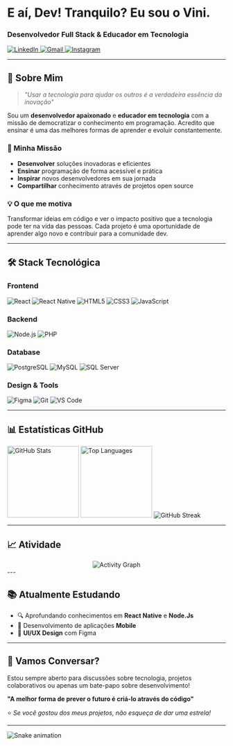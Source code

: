 

<h1 > E aí, Dev! Tranquilo? Eu sou o Vini.</h1>
<h3 >Desenvolvedor Full Stack & Educador em Tecnologia</h3>


  <a href="https://www.linkedin.com/in/vinicius-alves-de-santana/" target="_blank">
    <img src="https://img.shields.io/badge/LinkedIn-0077B5?style=for-the-badge&logo=linkedin&logoColor=white" alt="LinkedIn" />
  </a>
  <a href="mailto:viniciusalvesdesantana05@gmail.com" target="_blank">
    <img src="https://img.shields.io/badge/Gmail-D14836?style=for-the-badge&logo=gmail&logoColor=white" alt="Gmail" />
  </a>
  <a href="https://www.instagram.com/dev_classico/" target="_blank">
    <img src="https://img.shields.io/badge/Instagram-E4405F?style=for-the-badge&logo=instagram&logoColor=white" alt="Instagram" />
  </a>


---

## 🚀 Sobre Mim

> *"Usar a tecnologia para ajudar os outros é a verdadeira essência da inovação"*

Sou um **desenvolvedor apaixonado** e **educador em tecnologia** com a missão de democratizar o conhecimento em programação. Acredito que ensinar é uma das melhores formas de aprender e evoluir constantemente.

### 🎯 Minha Missão
- **Desenvolver** soluções inovadoras e eficientes
- **Ensinar** programação de forma acessível e prática  
- **Inspirar** novos desenvolvedores em sua jornada
- **Compartilhar** conhecimento através de projetos open source

### 💡 O que me motiva
Transformar ideias em código e ver o impacto positivo que a tecnologia pode ter na vida das pessoas. Cada projeto é uma oportunidade de aprender algo novo e contribuir para a comunidade dev.

---

## 🛠️ Stack Tecnológica

### Frontend
<div align="left">
  <img src="https://img.shields.io/badge/React-20232A?style=for-the-badge&logo=react&logoColor=61DAFB" alt="React" />
  <img src="https://img.shields.io/badge/React_Native-20232A?style=for-the-badge&logo=react&logoColor=61DAFB" alt="React Native" />
  <img src="https://img.shields.io/badge/HTML5-E34F26?style=for-the-badge&logo=html5&logoColor=white" alt="HTML5" />
  <img src="https://img.shields.io/badge/CSS3-1572B6?style=for-the-badge&logo=css3&logoColor=white" alt="CSS3" />
  <img src="https://img.shields.io/badge/JavaScript-F7DF1E?style=for-the-badge&logo=javascript&logoColor=black" alt="JavaScript" />
</div>

### Backend
<div align="left">
  <img src="https://img.shields.io/badge/Node.js-43853D?style=for-the-badge&logo=node.js&logoColor=white" alt="Node.js" />
  <img src="https://img.shields.io/badge/PHP-777BB4?style=for-the-badge&logo=php&logoColor=white" alt="PHP" />
</div>

### Database
<div align="left">
  <img src="https://img.shields.io/badge/PostgreSQL-316192?style=for-the-badge&logo=postgresql&logoColor=white" alt="PostgreSQL" />
  <img src="https://img.shields.io/badge/MySQL-4479A1?style=for-the-badge&logo=mysql&logoColor=white" alt="MySQL" />
  <img src="https://img.shields.io/badge/SQL_Server-CC2927?style=for-the-badge&logo=microsoft-sql-server&logoColor=white" alt="SQL Server" />
</div>

### Design & Tools
<div align="left">
  <img src="https://img.shields.io/badge/Figma-F24E1E?style=for-the-badge&logo=figma&logoColor=white" alt="Figma" />
  <img src="https://img.shields.io/badge/Git-F05032?style=for-the-badge&logo=git&logoColor=white" alt="Git" />
  <img src="https://img.shields.io/badge/VS_Code-007ACC?style=for-the-badge&logo=visual-studio-code&logoColor=white" alt="VS Code" />
</div>

---

## 📊 Estatísticas GitHub

<div align="">
  <img src="https://github-readme-stats.vercel.app/api?username=Vncsalves&show_icons=true&theme=dracula&hide_border=true&count_private=true" height="165" alt="GitHub Stats" />
  <img src="https://github-readme-stats.vercel.app/api/top-langs/?username=Vncsalves&layout=compact&theme=dracula&hide_border=true&langs_count=8" height="165" alt="Top Languages" />
  <img src="https://github-readme-streak-stats.herokuapp.com/?user=Vncsalves&theme=dracula&hide_border=true" alt="GitHub Streak" />
</div>

---

## 📈 Atividade

<div align="center">
  <img src="https://github-readme-activity-graph.vercel.app/graph?username=Vncsalves&theme=dracula&hide_border=true" alt="Activity Graph" />
</div>
---

## 📚 Atualmente Estudando

- 🔍 Aprofundando conhecimentos em **React Native** e **Node.Js**
- 📱 Desenvolvimento de aplicações **Mobile**
- 🎨 **UI/UX Design** com Figma

---

## 💬 Vamos Conversar?

Estou sempre aberto para discussões sobre tecnologia, projetos colaborativos ou apenas um bate-papo sobre desenvolvimento!

<div>
  
  **"A melhor forma de prever o futuro é criá-lo através do código"**
  
  ⭐ *Se você gostou dos meus projetos, não esqueça de dar uma estrela!*
  
</div>

---

<div 
  <img src="https://komarev.com/ghpvc/?username=Vncsalves&color=6366f1&style=for-the-badge" alt="Profile Views" />
</div>

![Snake animation](https://github.com/LuigiGF/LuigiGF/blob/output/github-contribution-grid-snake.svg)



